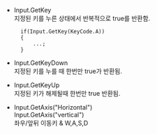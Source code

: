 - Input.GetKey  
지정된 키를 누른 상태에서 반복적으로 true를 반환함.


        if(Input.GetKey(KeyCode.A))
        {
            ...;
        }
- Input.GetKeyDown   
지정된 키를 누를 때 한번만 true가 반환됨.

- Input.GetKeyUp  
지정된 키가 해제될때 한번만 true 반환됨.


 
   
- Input.GetAxis("Horizontal")  
 Input.GetAxis("vertical")  
좌우/앞뒤 이동키 & W,A,S,D
 
